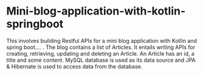 # Mini-blog-application-with-kotlin-springboot
This involves building Restful APIs for a mini blog application with Kotlin and spring boot....   .
The blog contains a list of Articles. It entails writing APIs for creating, retrieving, updating and deleting an Article.
An Article has an id, a title and some content.
MySQL database is used as its data source and JPA & Hibernate is used to access data from the database.

